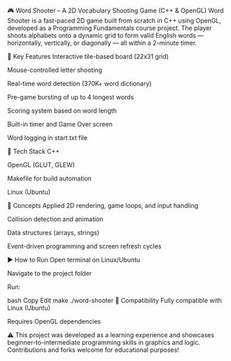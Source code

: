 🎮 Word Shooter – A 2D Vocabulary Shooting Game (C++ & OpenGL)
Word Shooter is a fast-paced 2D game built from scratch in C++ using OpenGL, developed as a Programming Fundamentals course project. The player shoots alphabets onto a dynamic grid to form valid English words — horizontally, vertically, or diagonally — all within a 2-minute timer.

🔹 Key Features
Interactive tile-based board (22x31 grid)

Mouse-controlled letter shooting

Real-time word detection (370K+ word dictionary)

Pre-game bursting of up to 4 longest words

Scoring system based on word length

Built-in timer and Game Over screen

Word logging in start.txt file

🔧 Tech Stack
C++

OpenGL (GLUT, GLEW)

Makefile for build automation

Linux (Ubuntu)

🧠 Concepts Applied
2D rendering, game loops, and input handling

Collision detection and animation

Data structures (arrays, strings)

Event-driven programming and screen refresh cycles

▶️ How to Run
Open terminal on Linux/Ubuntu

Navigate to the project folder

Run:

bash
Copy
Edit
make
./word-shooter
🔁 Compatibility
Fully compatible with Linux (Ubuntu)

Requires OpenGL dependencies

⚠️ This project was developed as a learning experience and showcases beginner-to-intermediate programming skills in graphics and logic. Contributions and forks welcome for educational purposes!
